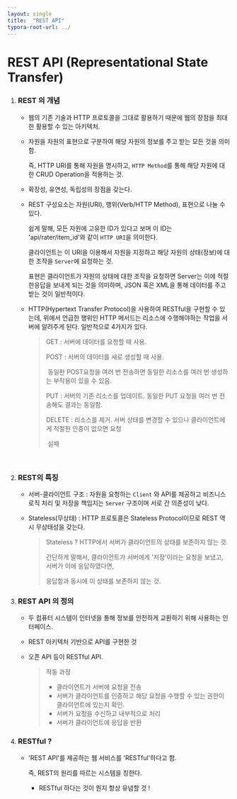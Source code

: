 ```yaml
---
layout: single
title:  "REST API"
typora-root-url: ../
---
```




# REST API (Representational State Transfer)

1. ### REST 의 개념 

   - 웹의 기존 기술과 HTTP 프로토콜을 그대로 활용하기 때문에 웹의 장점을 최대한 활용할 수 있는 아키텍처. 
     
   - 자원을 자원의 표현으로 구분하여 해당 자원의 정보를 주고 받는 모든 것을 의미함.
   
     즉, HTTP URI를 통해 자원을 명시하고, `HTTP Method`를 통해 해당 자원에 대한 CRUD Operation을 적용하는 것.
     
   - 확장성, 유연성, 독립성의 장점을 갖는다. 
     
   - REST 구성요소는 자원(URI), 행위(Verb/HTTP Method), 표현으로 나눌 수 있다.
   
     쉽게 말해, 모든 자원에 고유한 ID가 있다고 보며 이 ID는 'api/rater/item_id'와 같이 `HTTP URI`을 의미한다.
   
     클라이언트는 이 URI을 이용해서 자원을 지정하고 해당 자원의 상태(정보)에 대한 조작을 `Server`에 요청하는 것. 
   
     표현은 클라이언트가 자원의 상태에 대한 조작을 요청하면 Server는 이에 적절한응답을 보내게 되는 것을 의미하며,  JSON 혹은 XML을 통해 데이터를 주고받는 것이 일반적이다.
     
   - HTTP(Hypertext Transfer Protocol)을 사용하여 RESTful을 구현할 수 있는데, 위에서 언급한 행위인 HTTP 메서드는 리소스에 수행해야하는 작업을 서버에 알려주게 된다. 일반적으로 4가지가 있다.
   
     > GET :  서버에 데이터를 요청할 때 사용. 
     >
     > POST :  서버의 데이터를 새로 생성할 때 사용. 
     >
     > ​             동일한 POST요청을 여러 번 전송하면 동일한 리소스를 여러 번 생성하는 부작용이 있을 수 있음.
     >
     > PUT : 서버의 기존 리소스를 업데이트. 동일한 PUT 요청을 여러 번 전송해도 결과는 동일함.
     >
     > DELETE : 리소스를 제거. 서버 상태를 변경할 수 있으나 클라이언트에게 적절한 인증이 없으면 요청   
     >
     > ​                실패

​          



2. ### REST의 특징

   - 서버-클라이언트 구조 : 자원을 요청하는 `Client` 와 API를 제공하고 비즈니스 로직 처리 및 저장을 책임지는 `Server` 구조이며 서로 간 의존성이 낮다.

   - Stateless(무상태) : HTTP 프로토콜은 Stateless Protocol이므로 REST 역시 무상태성을 갖는다. 

     > Stateless ? HTTP에서 서버가 클라이언트의 상태를 보존하지 않는 것. 
     >
     > 간단하게 말해서, 클라이언트가 서버에게 '저장'이라는 요청을 보냈고, 서버가 이에 응답하였다면,
     >
     > 응답함과 동시에 이 상태를 보존하지 않는 것. 





3. ### REST API 의 정의

   - 두 컴퓨터 시스템이 인터넷을 통해 정보를 안전하게 교환하기 위해 사용하는 인터페이스.

   - REST 아키텍처 기반으로 API를 구현한 것

   - 오픈 API 등이 RESTful API.

     > 작동 과정
     >
     > - 클라이언트가 서버에 요청을 전송 
     > - 서버가 클라이언트를 인증하고 해당 요청을 수행할 수 있는 권한이 클라이언트에 있는지 확인.
     > - 서버가 요청을 수신하고 내부적으로 처리
     > - 서버가 클라이언트에 응답을 반환 



4. ### RESTful ?

   - 'REST API'를 제공하는 웹 서비스를 'RESTful'하다고 함.
   
     즉, REST의 원리를 따르는 시스템을 칭한다.
   
     - RESTful 하다는 것이 뭔지 항상 유념할 것 !
   
       
   
   
   
   



